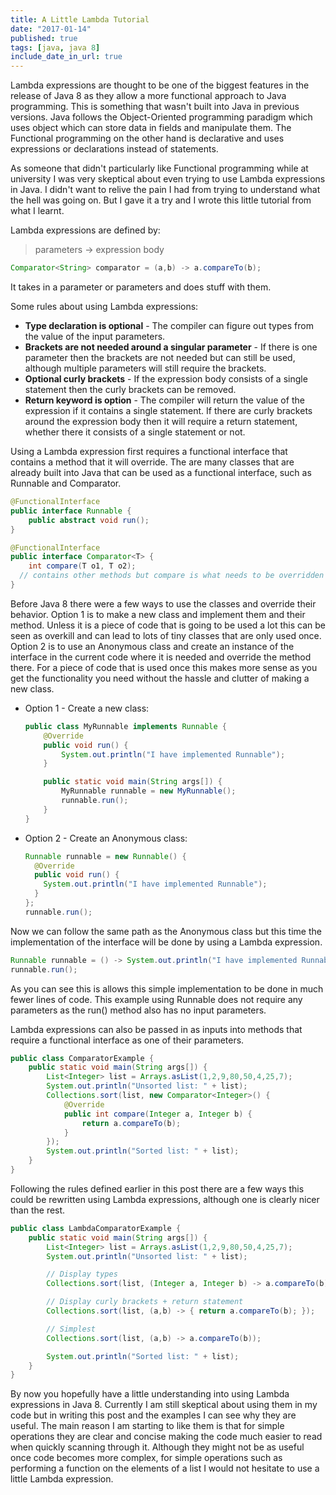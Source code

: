 ```yaml
---
title: A Little Lambda Tutorial
date: "2017-01-14"
published: true
tags: [java, java 8]
include_date_in_url: true
---
```


Lambda expressions are thought to be one of the biggest features in the release of Java 8 as they allow a more functional approach to Java programming. This is something that wasn't built into Java in previous versions. Java follows the Object-Oriented programming paradigm which uses object which can store data in fields and manipulate them. The Functional programming on the other hand is declarative and uses expressions or declarations instead of statements.

As someone that didn't particularly like Functional programming while at university I was very skeptical about even trying to use Lambda expressions in Java. I didn't want to relive the pain I had from trying to understand what the hell was going on. But I gave it a try and I wrote this little tutorial from what I learnt.

Lambda expressions are defined by:

> parameters -> expression body

```java
Comparator<String> comparator = (a,b) -> a.compareTo(b);
```

It takes in a parameter or parameters and does stuff with them.

Some rules about using Lambda expressions:

- __Type declaration is optional__ - The compiler can figure out types from the value of the input parameters.
- __Brackets are not needed around a singular parameter__ - If there is one parameter then the brackets are not needed but can still be used, although multiple parameters will still require the brackets.
- __Optional curly brackets__ - If the expression body consists of a single statement then the curly brackets can be removed.
- __Return keyword is option__ - The compiler will return the value of the expression if it contains a single statement. If there are curly brackets around the expression body then it will require a return statement, whether there it consists  of a single statement or not.

Using a Lambda expression first requires a functional interface that contains a method that it will override. The are many classes that are already built into Java that can be used as a functional interface, such as Runnable and Comparator.

```java
@FunctionalInterface
public interface Runnable {
    public abstract void run();
}
```

```java
@FunctionalInterface
public interface Comparator<T> {
    int compare(T o1, T o2);
  // contains other methods but compare is what needs to be overridden 
}
```

Before Java 8 there were a few ways to use the classes and override their behavior. Option 1 is to make a new class and implement them and their method. Unless it is a piece of code that is going to be used a lot this can be seen as overkill and can lead to lots of tiny classes that are only used once. Option 2  is to use an Anonymous class and create an instance of the interface in the current code where it is needed and override the method there. For a piece of code that is used once this makes more sense as you get the functionality you need without the hassle and clutter of making a new class.

- Option 1 - Create a new class:

  ```java
  public class MyRunnable implements Runnable {
      @Override
      public void run() {
          System.out.println("I have implemented Runnable");
      }

      public static void main(String args[]) {
          MyRunnable runnable = new MyRunnable();
          runnable.run();
      }
  }
  ```

- Option 2 - Create an Anonymous class:

  ```java
  Runnable runnable = new Runnable() {
    @Override
    public void run() {
      System.out.println("I have implemented Runnable");
    }
  };
  runnable.run();
  ```

Now we can follow the same path as the Anonymous class but this time the implementation of the interface will be done by using a Lambda expression.

```java
Runnable runnable = () -> System.out.println("I have implemented Runnable");
runnable.run();
```

As you can see this is allows this simple implementation to be done in much fewer lines of code. This example using Runnable does not require any parameters as the run() method also has no input parameters.

Lambda expressions can also be passed in as inputs into methods that require a functional interface as one of their parameters.

```java
public class ComparatorExample {
    public static void main(String args[]) {
        List<Integer> list = Arrays.asList(1,2,9,80,50,4,25,7);
        System.out.println("Unsorted list: " + list);
        Collections.sort(list, new Comparator<Integer>() {
            @Override
            public int compare(Integer a, Integer b) {
                return a.compareTo(b);
            }
        });
        System.out.println("Sorted list: " + list);
    }
}
```

Following the rules defined earlier in this post there are a few ways this could be rewritten using Lambda expressions, although one is clearly nicer than the rest.

```java
public class LambdaComparatorExample {
    public static void main(String args[]) {
        List<Integer> list = Arrays.asList(1,2,9,80,50,4,25,7);
        System.out.println("Unsorted list: " + list);

        // Display types
        Collections.sort(list, (Integer a, Integer b) -> a.compareTo(b));

        // Display curly brackets + return statement
        Collections.sort(list, (a,b) -> { return a.compareTo(b); });

        // Simplest
        Collections.sort(list, (a,b) -> a.compareTo(b));

        System.out.println("Sorted list: " + list);
    }
}
```

By now you hopefully have a little understanding into using Lambda expressions in Java 8. Currently I am still skeptical about using them in my code but in writing this post and the examples I can see why they are useful. The main reason I am starting to like them is that for simple operations they are clear and concise making the code much easier to read when quickly scanning through it. Although they might not be as useful once code becomes more complex, for simple operations such as performing a function on the elements of a list I would not hesitate to use a little Lambda expression.
